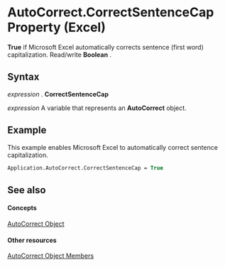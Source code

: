 
# AutoCorrect.CorrectSentenceCap Property (Excel)

 **True** if Microsoft Excel automatically corrects sentence (first word) capitalization. Read/write **Boolean** .


## Syntax

 _expression_ . **CorrectSentenceCap**

 _expression_ A variable that represents an **AutoCorrect** object.


## Example

This example enables Microsoft Excel to automatically correct sentence capitalization.


```vb
Application.AutoCorrect.CorrectSentenceCap = True
```


## See also


#### Concepts


[AutoCorrect Object](2594722a-2ff9-7175-4d35-0da0ad413b0d.md)
#### Other resources


[AutoCorrect Object Members](ee525804-da41-f613-3e2a-6f6b115dcdd6.md)
